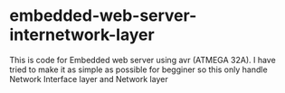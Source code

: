 # embedded-web-server-internetwork-layer
This is code for Embedded web server using avr (ATMEGA 32A). I have tried to make it as simple as possible for begginer so this only handle Network Interface layer and Network layer

